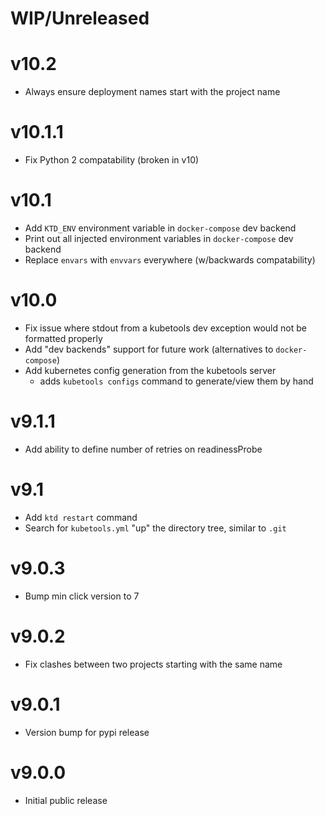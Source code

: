 # WIP/Unreleased

# v10.2
- Always ensure deployment names start with the project name

# v10.1.1
- Fix Python 2 compatability (broken in v10)

# v10.1
- Add `KTD_ENV` environment variable in `docker-compose` dev backend
- Print out all injected environment variables in `docker-compose` dev backend
- Replace `envars` with `envvars` everywhere (w/backwards compatability)

# v10.0
- Fix issue where stdout from a kubetools dev exception would not be formatted properly
- Add "dev backends" support for future work (alternatives to `docker-compose`)
- Add kubernetes config generation from the kubetools server
  * adds `kubetools configs` command to generate/view them by hand

# v9.1.1
- Add ability to define number of retries on readinessProbe

# v9.1
- Add `ktd restart` command
- Search for `kubetools.yml` "up" the directory tree, similar to `.git`

# v9.0.3
- Bump min click version to 7

# v9.0.2
- Fix clashes between two projects starting with the same name

# v9.0.1
- Version bump for pypi release

# v9.0.0
- Initial public release
